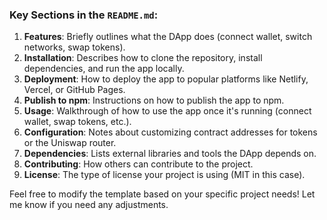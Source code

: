
### Key Sections in the `README.md`:
1. **Features**: Briefly outlines what the DApp does (connect wallet, switch networks, swap tokens).
2. **Installation**: Describes how to clone the repository, install dependencies, and run the app locally.
3. **Deployment**: How to deploy the app to popular platforms like Netlify, Vercel, or GitHub Pages.
4. **Publish to npm**: Instructions on how to publish the app to npm.
5. **Usage**: Walkthrough of how to use the app once it's running (connect wallet, swap tokens, etc.).
6. **Configuration**: Notes about customizing contract addresses for tokens or the Uniswap router.
7. **Dependencies**: Lists external libraries and tools the DApp depends on.
8. **Contributing**: How others can contribute to the project.
9. **License**: The type of license your project is using (MIT in this case).

Feel free to modify the template based on your specific project needs! Let me know if you need any adjustments.

